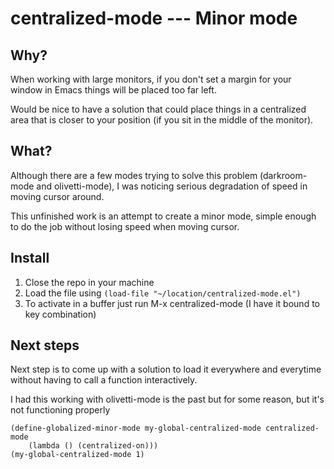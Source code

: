
# centralized-mode --- Minor mode

## Why?

When working with large monitors, if you don't set a margin for your window in
Emacs things will be placed too far left. 

Would be nice to have a solution that could place things in a centralized area
that is closer to your position (if you sit in the middle of the monitor).

## What?

Although there are a few modes trying to solve this problem (darkroom-mode and
olivetti-mode), I was noticing serious degradation of speed in moving cursor
around.

This unfinished work is an attempt to create a minor mode, simple enough to do
the job without losing speed when moving cursor.

## Install

1. Close the repo in your machine
2. Load the file using  `(load-file "~/location/centralized-mode.el")`
3. To activate in a buffer just run M-x centralized-mode (I have it bound to key
   combination)
   
## Next steps

Next step is to come up with a solution to load it everywhere and everytime
without having to call a function interactively.

I had this working with olivetti-mode is the past but for some reason, but it's
not functioning properly

```
(define-globalized-minor-mode my-global-centralized-mode centralized-mode
    (lambda () (centralized-on)))
(my-global-centralized-mode 1)

```
